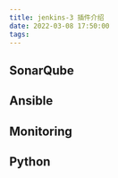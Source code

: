 ```yaml
---
title: jenkins-3 插件介绍
date: 2022-03-08 17:50:00
tags:
---
```


## SonarQube

## Ansible

## Monitoring

## Python